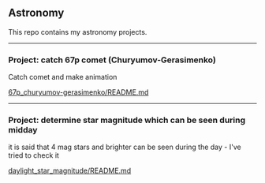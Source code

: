## Astronomy

This repo contains my astronomy projects.

----

### Project: catch 67p comet (Churyumov-Gerasimenko)

Catch comet and make animation

[67p_churyumov-gerasimenko/README.md](67p_churyumov-gerasimenko/README.md)

----

### Project: determine star magnitude which can be seen during midday

it is said that 4 mag stars and brighter can be seen during the day - I've tried to check it

[daylight_star_magnitude/README.md](daylight_star_magnitude/README.md)
